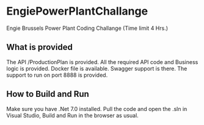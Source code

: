 # EngiePowerPlantChallange
Engie Brussels Power Plant Coding Challange (Time limit 4 Hrs.)

## What is provided
The API /ProductionPlan is provided.
All the required API code and Business logic is provided. 
Docker file is available.
Swagger support is there.
The support to run on port 8888 is provided.

## How to Build and Run
Make sure you have .Net 7.0 installed. 
Pull the code and open the .sln in Visual Studio, 
Build and Run in the browser as usual.
